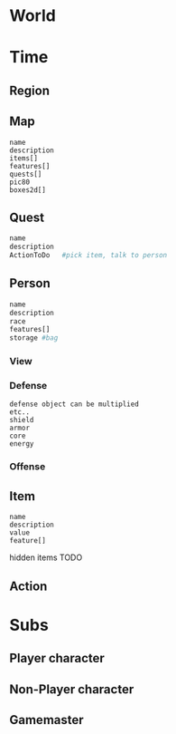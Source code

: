 # World

# Time



## Region

## Map

```
name
description
items[]
features[]
quests[]
pic80
boxes2d[]
```

## Quest

```sh
name
description
ActionToDo   #pick item, talk to person

```

## Person

```sh
name
description
race
features[]
storage #bag
```

### View



### Defense

```
defense object can be multiplied
etc..
shield
armor
core
energy
```

### Offense

## Item

```
name
description
value
feature[]
```

hidden items TODO

## Action



# Subs

## Player character

## Non-Player character

## Gamemaster